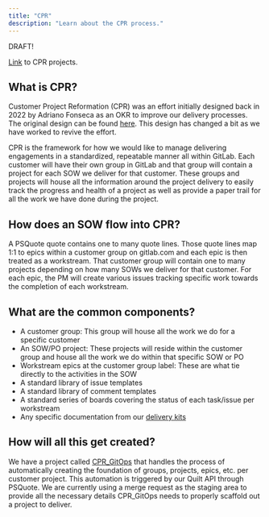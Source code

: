 ```yaml
---
title: "CPR"
description: "Learn about the CPR process."
---
```


DRAFT!

[Link](https://gitlab.com/gitlab-com/customer-success/professional-services-group/professional-services-delivery/gitlab-professional-services) to CPR projects.

## What is CPR?

Customer Project Reformation (CPR) was an effort initially designed back in 2022 by Adriano Fonseca as an OKR to improve our delivery processes. The original design can be found [here](https://gitlab.com/gitlab-com/customer-success/okrs/-/issues/258). This design has changed a bit as we have worked to revive the effort.

CPR is the framework for how we would like to manage delivering engagements in a standardized, repeatable manner all within GitLab. Each customer will have their own group in GitLab and that group will contain a project for each SOW we deliver for that customer. These groups and projects will house all the information around the project delivery to easily track the progress and health of a project as well as provide a paper trail for all the work we have done during the project.

## How does an SOW flow into CPR?

A PSQuote quote contains one to many quote lines. Those quote lines map 1:1 to epics within a customer group on gitlab.com and each epic is then treated as a workstream. That customer group will contain one to many projects depending on how many SOWs we deliver for that customer. For each epic, the PM will create various issues tracking specific work towards the completion of each workstream.

## What are the common components?

- A customer group: This group will house all the work we do for a specific customer
- An SOW/PO project: These projects will reside within the customer group and house all the work we do within that specific SOW or PO
- Workstream epics at the customer group label: These are what tie directly to the activities in the SOW
- A standard library of issue templates
- A standard library of comment templates
- A standard series of boards covering the status of each task/issue per workstream
- Any specific documentation from our [delivery kits](https://gitlab.com/gitlab-org/professional-services-automation/delivery-kits)

## How will all this get created?

We have a project called [CPR_GitOps](https://gitlab.com/gitlab-com/customer-success/professional-services-group/professional-services-delivery/cpr_gitops) that handles the process of automatically creating the foundation of groups, projects, epics, etc. per customer project. This automation is triggered by our Quilt API through PSQuote. We are currently using a merge request as the staging area to provide all the necessary details CPR_GitOps needs to properly scaffold out a project to deliver.
